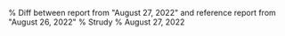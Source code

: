 % Diff between report from "August 27, 2022" and reference report from "August 26, 2022"
% Strudy
% August 27, 2022


